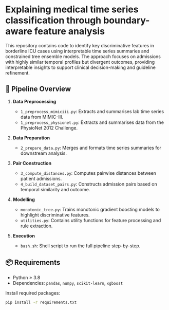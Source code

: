 # Explaining medical time series classification through boundary-aware feature analysis

This repository contains code to identify key discriminative features in borderline ICU cases using interpretable time series summaries and constrained tree ensemble models. The approach focuses on admissions with highly similar temporal profiles but divergent outcomes, providing interpretable insights to support clinical decision-making and guideline refinement.

## 🔄 Pipeline Overview

1. **Data Preprocessing**
   - `1_preprocess_mimiciii.py`: Extracts and summarises lab time series data from MIMIC-III.
   - `1_preprocess_physionet.py`: Extracts and summarises data from the PhysioNet 2012 Challenge.

2. **Data Preparation**
   - `2_prepare_data.py`: Merges and formats time series summaries for downstream analysis.

3. **Pair Construction**
   - `3_compute_distances.py`: Computes pairwise distances between patient admissions.
   - `4_build_dataset_pairs.py`: Constructs admission pairs based on temporal similarity and outcome.

4. **Modelling**
   - `monotonic_tree.py`: Trains monotonic gradient boosting models to highlight discriminative features.
   - `utilities.py`: Contains utility functions for feature processing and rule extraction.

5. **Execution**
   - `bash.sh`: Shell script to run the full pipeline step-by-step.

## 📦 Requirements

- Python ≥ 3.8  
- Dependencies: `pandas`, `numpy`, `scikit-learn`, `xgboost`

Install required packages:

```bash
pip install -r requirements.txt
